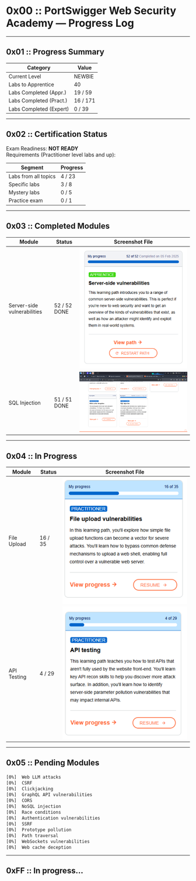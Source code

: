 # 0x00 :: PortSwigger Web Security Academy — Progress Log

---

## 0x01 :: Progress Summary

| Category                | Value             |
|-------------------------|-------------------|
| Current Level           | NEWBIE            |
| Labs to Apprentice      | 40                |
| Labs Completed (Appr.)  | 19 / 59           |
| Labs Completed (Pract.) | 16 / 171          |
| Labs Completed (Expert) | 0 / 39            |

---

## 0x02 :: Certification Status

Exam Readiness: **NOT READY**  
Requirements (Practitioner level labs and up):

| Segment                  | Progress       |
|--------------------------|----------------|
| Labs from all topics     | 4 / 23          |
| Specific labs            | 3 / 8           |
| Mystery labs             | 0 / 5           |
| Practice exam            | 0 / 1           |

---

## 0x03 :: Completed Modules

| Module                     | Status       | Screenshot File              |
|----------------------------|--------------|------------------------------|
| Server-side vulnerabilities| 52 / 52 DONE | ![Screenshot](./server-side-full.png)       |
| SQL Injection          | 51 / 51 DONE     | ![Screenshot](./sqli.png)               |
---

## 0x04 :: In Progress

| Module                 | Status       | Screenshot File              |
|------------------------|--------------|------------------------------|
| File Upload            | 16 / 35      | ![Screenshot](./file-upload-progress.png)        |
| API Testing            | 4 / 29       | ![Screenshot](./api-progress.png)        |

---

## 0x05 :: Pending Modules

```
[0%]  Web LLM attacks
[0%]  CSRF
[0%]  Clickjacking
[0%]  GraphQL API vulnerabilities
[0%]  CORS
[0%]  NoSQL injection
[0%]  Race conditions
[0%]  Authentication vulnerabilities
[0%]  SSRF
[0%]  Prototype pollution
[0%]  Path traversal
[0%]  WebSockets vulnerabilities
[0%]  Web cache deception
```
---

## 0xFF :: In progress...
